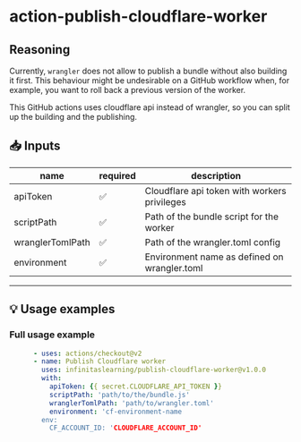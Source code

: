 # action-publish-cloudflare-worker

## Reasoning
Currently, `wrangler` does not allow to publish a bundle without also building it first. This behaviour might be 
undesirable on a GitHub workflow when, for example, you want to roll back a previous version of the worker.

This GitHub actions uses cloudflare api instead of wrangler, so you can split up the building and the publishing.

## 📥 Inputs

| name      | required | description                                            |
|-----------| -------- |--------------------------------------------------------|
 | apiToken  | ✅ | Cloudflare api token with workers privileges |
 | scriptPath  | ✅ | Path of the bundle script for the worker     |
 | wranglerTomlPath  | ✅ | Path of the wrangler.toml config |
 | environment | ✅ | Environment name as defined on wrangler.toml |
---



## 💡 Usage examples

### Full usage example

```yaml
      - uses: actions/checkout@v2
      - name: Publish Cloudflare worker
        uses: infinitaslearning/publish-cloudflare-worker@v1.0.0
        with:
          apiToken: {{ secret.CLOUDFLARE_API_TOKEN }}
          scriptPath: 'path/to/the/bundle.js'
          wranglerTomlPath: 'path/to/wrangler.toml'
          environment: 'cf-environment-name
        env:
          CF_ACCOUNT_ID: 'CLOUDFLARE_ACCOUNT_ID'
```
